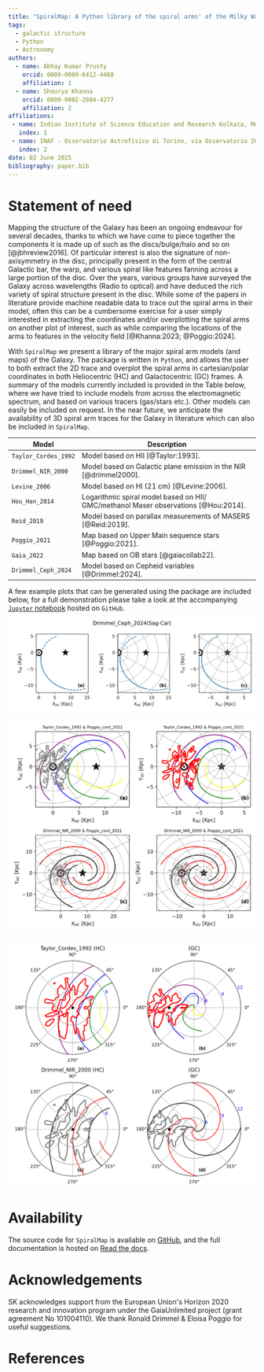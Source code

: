 ```yaml
---
title: "SpiralMap: A Python library of the spiral arms' of the Milky Way"
tags:
  - galactic structure
  - Python
  - Astronomy
authors:
  - name: Abhay Kumar Prusty 
    orcid: 0009-0009-6412-4460
    affiliation: 1
  - name: Shourya Khanna 
    orcid: 0000-0002-2604-4277
    affiliation: 2 
affiliations:
 - name: Indian Institute of Science Education and Research Kolkata, Mohanpur 741246, West Bengal, India
   index: 1
 - name: INAF - Osservatorio Astrofisico di Torino, via Osservatorio 20, 10025 Pino Torinese (TO), Italy
   index: 2 
date: 02 June 2025
bibliography: paper.bib
---
```



# Statement of need
Mapping the structure of the Galaxy has been an ongoing endeavour for several decades, thanks to which we have come to piece together the components it is made up of such as the discs/bulge/halo and so on [@jbhreview2016]. 
Of particular interest is also the signature of non-axisymmetry in the disc, principally present in the form of the central Galactic bar, the warp, and various spiral like features fanning across a large portion of the disc.
 Over the years, various groups have surveyed the Galaxy across wavelengths (Radio to optical) and have deduced the rich variety of spiral structure present in the disc. 
While some of the papers in literature provide machine readable data to trace out the spiral arms in their model, often this can be a cumbersome exercise for a user simply interested in extracting the coordinates and/or overplotting the spiral arms on another plot of interest, such as while comparing the locations of the arms to features in the velocity field [@Khanna:2023; @Poggio:2024]. 


With `SpiralMap` we present a library of the major spiral arm models (and maps) of the Galaxy. 
The package is written in `Python`, and allows the user to both extract the 2D trace and overplot the spiral arms in cartesian/polar coordinates in both Heliocentric (HC) and Galactocentric (GC) frames.
A summary of the models currently included is provided in the Table below, where we have tried to include models from across the electromagnetic spectrum, and based on various tracers (gas/stars etc.). 
Other models can easily be included on request. In the near future, we anticipate the availability of 3D spiral arm traces for the Galaxy in literature which can also be included in `SpiralMap`.

| Model  | Description   |
|----------|------------------------------------|
| `Taylor_Cordes_1992`  | Model based on HII [@Taylor:1993].  |
| `Drimmel_NIR_2000`  | Model based on Galactic plane emission in the NIR [@drimmel2000].  |
| `Levine_2006`  | Model based on HI (21 cm) [@Levine:2006].  |
| `Hou_Han_2014`  | Logarithmic spiral model based on HII/ GMC/methanol Maser observations [@Hou:2014].  |
| `Reid_2019`  | Model based on parallax measurements of MASERS [@Reid:2019].  |
| `Poggio_2021`  | Map based on Upper Main sequence stars [@Poggio:2021].  |
| `Gaia_2022`  | Map based on OB stars [@gaiacollab22].  |
| `Drimmel_Ceph_2024`  | Model based on Cepheid variables  [@Drimmel:2024].  |

A few example plots that can be generated using the package are included below, for a full demonstration please take a look at the accompanying [`Jupyter` notebook](https://github.com/Abhaypru/SpiralMap/blob/main/demo_spiralmap.ipynb) hosted on `GitHub`.

![Cartesian projection of the `Drimmel_Ceph_2024` model shown for a particular arm (`Sag-Car`). We show this arm in HC (a), HC with a polar grid in the background (b), and in GC frame with a polar grid in the background (c).\label{single_arm_single_model}](figures/single_arm_single_model.png)


![Cartesian projections of multiple models plotted together with a polar grid in the background. We show the `Taylor_Cordes_1992` & `Poggio_2021` models in HC (a) and GC (b) frames, and similarly, the `Drimmel_NIR_2000` & `Poggio_2021` models in HC (c) and GC (d) frames.\label{multiple_models_cartesian}](figures/multiple_models_cartesian.png)

![Polar projections of multiple models plotted together. We show the `Taylor_Cordes_1992` & `Poggio_2021` models in HC (a) and GC (b) frames, and similarly the tiple models plotted together with a polar grid in the background and similarly, the `Drimmel_NIR_2000` & `Poggio_2021` models in HC (c) and GC (d) frames.\label{multiple_models_polar}](figures/multiple_models_polar.png)



# Availability

The source code for ``SpiralMap`` is available on [GitHub](https://github.com/Abhaypru/SpiralMap), and the 
full documentation is hosted on [Read the docs](https://spiralmap.readthedocs.io/en/latest/#api-docs).

# Acknowledgements

SK acknowledges support from the European Union's Horizon 2020 research and innovation program under the GaiaUnlimited project (grant agreement No 101004110). 
We thank Ronald Drimmel \& Eloisa Poggio for useful suggestions.

# References


